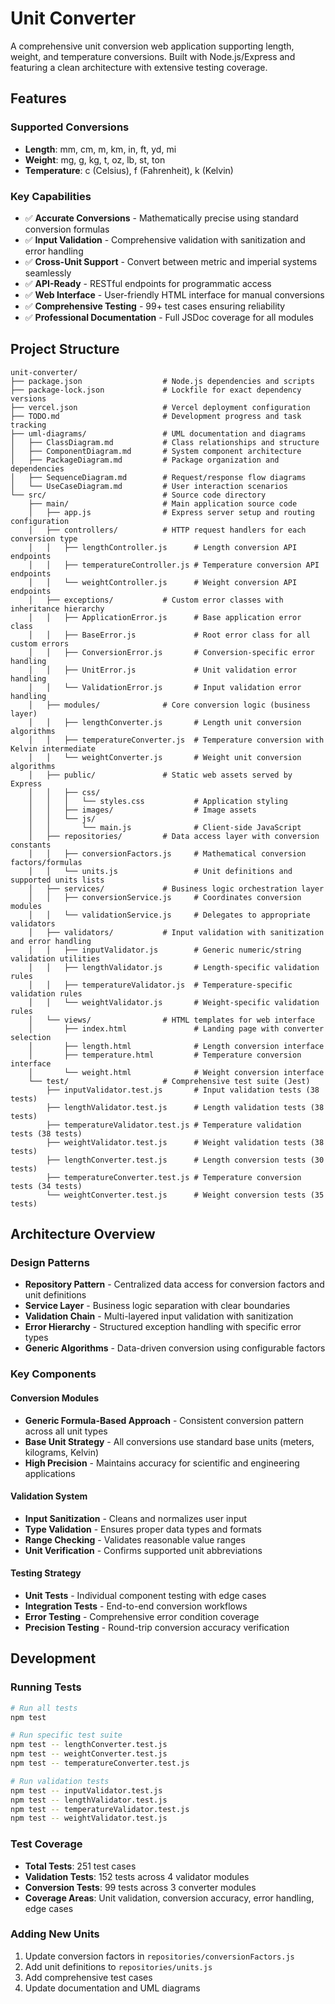 # Unit Converter

A comprehensive unit conversion web application supporting length, weight, and temperature conversions. Built with Node.js/Express and featuring a clean architecture with extensive testing coverage.

## Features

### Supported Conversions
- **Length**: mm, cm, m, km, in, ft, yd, mi
- **Weight**: mg, g, kg, t, oz, lb, st, ton  
- **Temperature**: c (Celsius), f (Fahrenheit), k (Kelvin)

### Key Capabilities
- ✅ **Accurate Conversions** - Mathematically precise using standard conversion formulas
- ✅ **Input Validation** - Comprehensive validation with sanitization and error handling
- ✅ **Cross-Unit Support** - Convert between metric and imperial systems seamlessly
- ✅ **API-Ready** - RESTful endpoints for programmatic access
- ✅ **Web Interface** - User-friendly HTML interface for manual conversions
- ✅ **Comprehensive Testing** - 99+ test cases ensuring reliability
- ✅ **Professional Documentation** - Full JSDoc coverage for all modules

## Project Structure

```
unit-converter/
├── package.json                  # Node.js dependencies and scripts
├── package-lock.json             # Lockfile for exact dependency versions
├── vercel.json                   # Vercel deployment configuration
├── TODO.md                       # Development progress and task tracking
├── uml-diagrams/                 # UML documentation and diagrams
│   ├── ClassDiagram.md           # Class relationships and structure
│   ├── ComponentDiagram.md       # System component architecture
│   ├── PackageDiagram.md         # Package organization and dependencies
│   ├── SequenceDiagram.md        # Request/response flow diagrams
│   └── UseCaseDiagram.md         # User interaction scenarios
└── src/                          # Source code directory
    ├── main/                     # Main application source code
    │   ├── app.js                # Express server setup and routing configuration
    │   ├── controllers/          # HTTP request handlers for each conversion type
    │   │   ├── lengthController.js      # Length conversion API endpoints
    │   │   ├── temperatureController.js # Temperature conversion API endpoints
    │   │   └── weightController.js      # Weight conversion API endpoints
    │   ├── exceptions/           # Custom error classes with inheritance hierarchy
    │   │   ├── ApplicationError.js      # Base application error class
    │   │   ├── BaseError.js             # Root error class for all custom errors
    │   │   ├── ConversionError.js       # Conversion-specific error handling
    │   │   ├── UnitError.js             # Unit validation error handling
    │   │   └── ValidationError.js       # Input validation error handling
    │   ├── modules/              # Core conversion logic (business layer)
    │   │   ├── lengthConverter.js       # Length unit conversion algorithms
    │   │   ├── temperatureConverter.js  # Temperature conversion with Kelvin intermediate
    │   │   └── weightConverter.js       # Weight unit conversion algorithms
    │   ├── public/               # Static web assets served by Express
    │   │   ├── css/
    │   │   │   └── styles.css           # Application styling
    │   │   ├── images/                  # Image assets
    │   │   └── js/
    │   │       └── main.js              # Client-side JavaScript
    │   ├── repositories/         # Data access layer with conversion constants
    │   │   ├── conversionFactors.js     # Mathematical conversion factors/formulas
    │   │   └── units.js                 # Unit definitions and supported units lists
    │   ├── services/             # Business logic orchestration layer
    │   │   ├── conversionService.js     # Coordinates conversion modules
    │   │   └── validationService.js     # Delegates to appropriate validators
    │   ├── validators/           # Input validation with sanitization and error handling
    │   │   ├── inputValidator.js        # Generic numeric/string validation utilities
    │   │   ├── lengthValidator.js       # Length-specific validation rules
    │   │   ├── temperatureValidator.js  # Temperature-specific validation rules
    │   │   └── weightValidator.js       # Weight-specific validation rules
    │   └── views/                # HTML templates for web interface
    │       ├── index.html               # Landing page with converter selection
    │       ├── length.html              # Length conversion interface
    │       ├── temperature.html         # Temperature conversion interface
    │       └── weight.html              # Weight conversion interface
    └── test/                     # Comprehensive test suite (Jest)
        ├── inputValidator.test.js       # Input validation tests (38 tests)
        ├── lengthValidator.test.js      # Length validation tests (38 tests)
        ├── temperatureValidator.test.js # Temperature validation tests (38 tests)
        ├── weightValidator.test.js      # Weight validation tests (38 tests)
        ├── lengthConverter.test.js      # Length conversion tests (30 tests)
        ├── temperatureConverter.test.js # Temperature conversion tests (34 tests)
        └── weightConverter.test.js      # Weight conversion tests (35 tests)
```

## Architecture Overview

### Design Patterns
- **Repository Pattern** - Centralized data access for conversion factors and unit definitions
- **Service Layer** - Business logic separation with clear boundaries
- **Validation Chain** - Multi-layered input validation with sanitization
- **Error Hierarchy** - Structured exception handling with specific error types
- **Generic Algorithms** - Data-driven conversion using configurable factors

### Key Components

#### Conversion Modules
- **Generic Formula-Based Approach** - Consistent conversion pattern across all unit types
- **Base Unit Strategy** - All conversions use standard base units (meters, kilograms, Kelvin)
- **High Precision** - Maintains accuracy for scientific and engineering applications

#### Validation System
- **Input Sanitization** - Cleans and normalizes user input
- **Type Validation** - Ensures proper data types and formats
- **Range Checking** - Validates reasonable value ranges
- **Unit Verification** - Confirms supported unit abbreviations

#### Testing Strategy
- **Unit Tests** - Individual component testing with edge cases
- **Integration Tests** - End-to-end conversion workflows
- **Error Testing** - Comprehensive error condition coverage
- **Precision Testing** - Round-trip conversion accuracy verification

## Development

### Running Tests
```bash
# Run all tests
npm test

# Run specific test suite
npm test -- lengthConverter.test.js
npm test -- weightConverter.test.js
npm test -- temperatureConverter.test.js

# Run validation tests
npm test -- inputValidator.test.js
npm test -- lengthValidator.test.js
npm test -- temperatureValidator.test.js
npm test -- weightValidator.test.js
```

### Test Coverage
- **Total Tests**: 251 test cases
- **Validation Tests**: 152 tests across 4 validator modules
- **Conversion Tests**: 99 tests across 3 converter modules
- **Coverage Areas**: Unit validation, conversion accuracy, error handling, edge cases

### Adding New Units
1. Update conversion factors in `repositories/conversionFactors.js`
2. Add unit definitions to `repositories/units.js`
3. Add comprehensive test cases
4. Update documentation and UML diagrams
